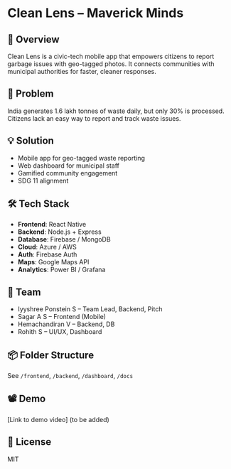 # Clean Lens – Maverick Minds

## 🚀 Overview
Clean Lens is a civic-tech mobile app that empowers citizens to report garbage issues with geo-tagged photos. It connects communities with municipal authorities for faster, cleaner responses.

## 🧠 Problem
India generates 1.6 lakh tonnes of waste daily, but only 30% is processed. Citizens lack an easy way to report and track waste issues.

## 💡 Solution
- Mobile app for geo-tagged waste reporting
- Web dashboard for municipal staff
- Gamified community engagement
- SDG 11 alignment

## 🛠️ Tech Stack
- **Frontend**: React Native
- **Backend**: Node.js + Express
- **Database**: Firebase / MongoDB
- **Cloud**: Azure / AWS
- **Auth**: Firebase Auth
- **Maps**: Google Maps API
- **Analytics**: Power BI / Grafana

## 👥 Team
- Iyyshree Ponstein S – Team Lead, Backend, Pitch
- Sagar A S – Frontend (Mobile)
- Hemachandiran V – Backend, DB
- Rohith S – UI/UX, Dashboard

## 📦 Folder Structure
See `/frontend`, `/backend`, `/dashboard`, `/docs`

## 📽️ Demo
[Link to demo video] (to be added)

## 📄 License
MIT
